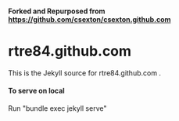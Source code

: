 #### Forked and Repurposed from https://github.com/csexton/csexton.github.com
# rtre84.github.com

This is the Jekyll source for rtre84.github.com .

#### To serve on local

Run "bundle exec jekyll serve"
